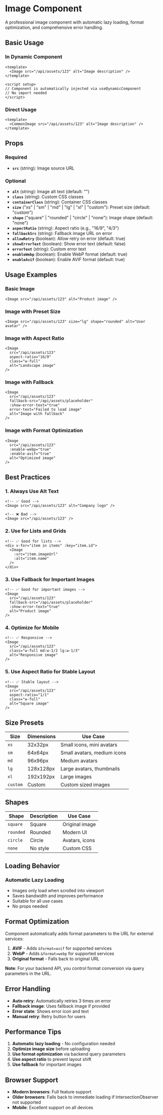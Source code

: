 # Image Component

A professional image component with automatic lazy loading, format optimization, and comprehensive error handling.

## Basic Usage

### In Dynamic Component

```vue
<template>
  <Image src="/api/assets/123" alt="Image description" />
</template>

<script setup>
// Component is automatically injected via useDynamicComponent
// No import needed
</script>
```

### Direct Usage

```vue
<template>
  <CommonImage src="/api/assets/123" alt="Image description" />
</template>
```

## Props

### Required

- **`src`** (string): Image source URL

### Optional

- **`alt`** (string): Image alt text (default: "")
- **`class`** (string): Custom CSS classes
- **`containerClass`** (string): Container CSS classes
- **`size`** ("xs" | "sm" | "md" | "lg" | "xl" | "custom"): Preset size (default: "custom")
- **`shape`** ("square" | "rounded" | "circle" | "none"): Image shape (default: "none")
- **`aspectRatio`** (string): Aspect ratio (e.g., "16/9", "4/3")
- **`fallbackSrc`** (string): Fallback image URL on error
- **`allowRetry`** (boolean): Allow retry on error (default: true)
- **`showErrorText`** (boolean): Show error text (default: false)
- **`errorText`** (string): Custom error text
- **`enableWebp`** (boolean): Enable WebP format (default: true)
- **`enableAvif`** (boolean): Enable AVIF format (default: true)


## Usage Examples

### Basic Image

```vue
<Image src="/api/assets/123" alt="Product image" />
```

### Image with Preset Size

```vue
<Image src="/api/assets/123" size="lg" shape="rounded" alt="User avatar" />
```

### Image with Aspect Ratio

```vue
<Image
  src="/api/assets/123"
  aspect-ratio="16/9"
  class="w-full"
  alt="Landscape image"
/>
```

### Image with Fallback

```vue
<Image
  src="/api/assets/123"
  fallback-src="/api/assets/placeholder"
  :show-error-text="true"
  error-text="Failed to load image"
  alt="Image with fallback"
/>
```

### Image with Format Optimization

```vue
<Image 
  src="/api/assets/123" 
  :enable-webp="true"
  :enable-avif="true"
  alt="Optimized image"
/>
```

## Best Practices

### 1. Always Use Alt Text

```vue
<!-- ✅ Good -->
<Image src="/api/assets/123" alt="Company logo" />

<!-- ❌ Bad -->
<Image src="/api/assets/123" />
```

### 2. Use for Lists and Grids

```vue
<!-- ✅ Good for lists -->
<div v-for="item in items" :key="item.id">
  <Image 
    :src="item.imageUrl" 
    :alt="item.name"
  />
</div>
```

### 3. Use Fallback for Important Images

```vue
<!-- ✅ Good for important images -->
<Image
  src="/api/assets/123"
  fallback-src="/api/assets/placeholder"
  :show-error-text="true"
  alt="Product image"
/>
```

### 4. Optimize for Mobile

```vue
<!-- ✅ Responsive -->
<Image
  src="/api/assets/123"
  class="w-full md:w-1/2 lg:w-1/3"
  alt="Responsive image"
/>
```

### 5. Use Aspect Ratio for Stable Layout

```vue
<!-- ✅ Stable layout -->
<Image
  src="/api/assets/123"
  aspect-ratio="1/1"
  class="w-full"
  alt="Square image"
/>
```

## Size Presets

| Size     | Dimensions | Use Case                    |
| -------- | ---------- | --------------------------- |
| `xs`     | 32x32px    | Small icons, mini avatars   |
| `sm`     | 64x64px    | Small avatars, medium icons |
| `md`     | 96x96px    | Medium avatars              |
| `lg`     | 128x128px  | Large avatars, thumbnails   |
| `xl`     | 192x192px  | Large images                |
| `custom` | Custom     | Custom sized images         |

## Shapes

| Shape     | Description | Use Case       |
| --------- | ----------- | -------------- |
| `square`  | Square      | Original image |
| `rounded` | Rounded     | Modern UI      |
| `circle`  | Circle      | Avatars, icons |
| `none`    | No style    | Custom CSS     |

## Loading Behavior

### Automatic Lazy Loading

- Images only load when scrolled into viewport
- Saves bandwidth and improves performance
- Suitable for all use cases
- No props needed

## Format Optimization

Component automatically adds format parameters to the URL for external services:

1. **AVIF** - Adds `&format=avif` for supported services
2. **WebP** - Adds `&format=webp` for supported services  
3. **Original format** - Falls back to original URL

**Note**: For your backend API, you control format conversion via query parameters in the URL.

## Error Handling

- **Auto retry**: Automatically retries 3 times on error
- **Fallback image**: Uses fallback image if provided
- **Error state**: Shows error icon and text
- **Manual retry**: Retry button for users

## Performance Tips

1. **Automatic lazy loading** - No configuration needed
2. **Optimize image size** before uploading
3. **Use format optimization** via backend query parameters
4. **Use aspect ratio** to prevent layout shift
5. **Use fallback** for important images

## Browser Support

- **Modern browsers**: Full feature support
- **Older browsers**: Falls back to immediate loading if IntersectionObserver not supported
- **Mobile**: Excellent support on all devices
